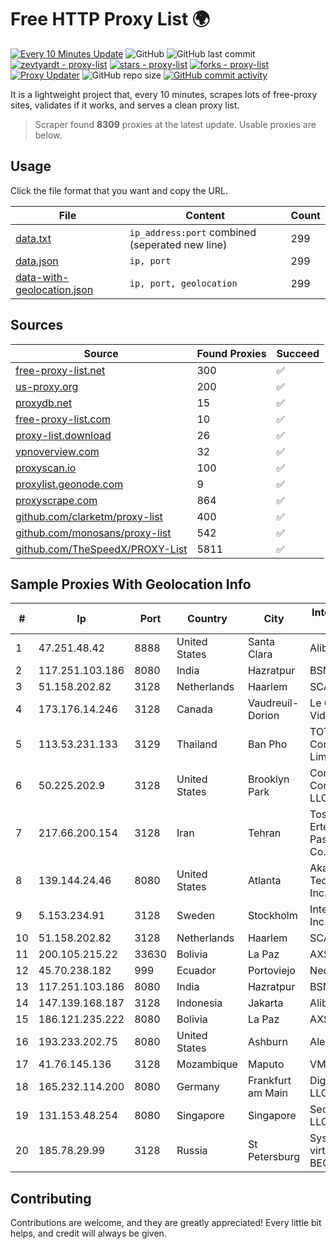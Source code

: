 
# Free HTTP Proxy List 🌍

[![Every 10 Minutes Update](https://github.com/mertguvencli/http-proxy-list/actions/workflows/main.yml/badge.svg?branch=main)](https://github.com/mertguvencli/http-proxy-list/actions/workflows/main.yml)
![GitHub](https://img.shields.io/github/license/mertguvencli/http-proxy-list)
![GitHub last commit](https://img.shields.io/github/last-commit/mertguvencli/http-proxy-list)
[![zevtyardt - proxy-list](https://img.shields.io/static/v1?label=zevtyardt&message=proxy-list&color=blue&logo=github)](https://github.com/zevtyardt/proxy-list "Go to GitHub repo")
[![stars - proxy-list](https://img.shields.io/github/stars/zevtyardt/proxy-list?style=social)](https://github.com/zevtyardt/proxy-list)
[![forks - proxy-list](https://img.shields.io/github/forks/zevtyardt/proxy-list?style=social)](https://github.com/zevtyardt/proxy-list)
[![Proxy Updater](https://github.com/zevtyardt/proxy-list/workflows/Proxy%20Updater/badge.svg)](https://github.com/zevtyardt/proxy-list/actions?query=workflow:"Proxy+Updater")
![GitHub repo size](https://img.shields.io/github/repo-size/zevtyardt/proxy-list)
[![GitHub commit activity](https://img.shields.io/github/commit-activity/m/zevtyardt/proxy-list?logo=commits)](https://github.com/zevtyardt/proxy-list/commits/main)

It is a lightweight project that, every 10 minutes, scrapes lots of free-proxy sites, validates if it works, and serves a clean proxy list.

> Scraper found **8309** proxies at the latest update. Usable proxies are below.

## Usage

Click the file format that you want and copy the URL.

|File|Content|Count|
|----|-------|-----|
|[data.txt](https://raw.githubusercontent.com/mertguvencli/http-proxy-list/main/proxy-list/data.txt)|`ip_address:port` combined (seperated new line)|299|
|[data.json](https://raw.githubusercontent.com/mertguvencli/http-proxy-list/main/proxy-list/data.json)|`ip, port`|299|
|[data-with-geolocation.json](https://raw.githubusercontent.com/mertguvencli/http-proxy-list/main/proxy-list/data-with-geolocation.json)|`ip, port, geolocation`|299|

## Sources

|Source|Found Proxies|Succeed|
|------|-------------|-------|
|[free-proxy-list.net](https://free-proxy-list.net)|300|✅|
|[us-proxy.org](https://www.us-proxy.org)|200|✅|
|[proxydb.net](http://proxydb.net)|15|✅|
|[free-proxy-list.com](https://free-proxy-list.com/?page=&port=&type%5B%5D=http&type%5B%5D=https&up_time=0&search=Search)|10|✅|
|[proxy-list.download](https://www.proxy-list.download/HTTP)|26|✅|
|[vpnoverview.com](https://vpnoverview.com/privacy/anonymous-browsing/free-proxy-servers)|32|✅|
|[proxyscan.io](https://www.proxyscan.io)|100|✅|
|[proxylist.geonode.com](https://proxylist.geonode.com/api/proxy-list?limit=300&page=1&sort_by=lastChecked&sort_type=desc&protocols=http,https)|9|✅|
|[proxyscrape.com](https://api.proxyscrape.com/v2/?request=displayproxies&protocol=http&timeout=10000&country=all&ssl=all&anonymity=all)|864|✅|
|[github.com/clarketm/proxy-list](https://raw.githubusercontent.com/clarketm/proxy-list/master/proxy-list-raw.txt)|400|✅|
|[github.com/monosans/proxy-list](https://raw.githubusercontent.com/monosans/proxy-list/main/proxies/http.txt)|542|✅|
|[github.com/TheSpeedX/PROXY-List](https://raw.githubusercontent.com/TheSpeedX/PROXY-List/master/http.txt)|5811|✅|


## Sample Proxies With Geolocation Info

|#|Ip|Port|Country|City|Internet Service Provider|
|-|--|----|-------|----|-------------------------|
|1|47.251.48.42|8888|United States|Santa Clara|Alibaba.com LLC|
|2|117.251.103.186|8080|India|Hazratpur|BSNL Internet|
|3|51.158.202.82|3128|Netherlands|Haarlem|SCALEWAY|
|4|173.176.14.246|3128|Canada|Vaudreuil-Dorion|Le Groupe Videotron Ltee|
|5|113.53.231.133|3129|Thailand|Ban Pho|TOT Public Company Limited|
|6|50.225.202.9|3128|United States|Brooklyn Park|Comcast Cable Communications, LLC|
|7|217.66.200.154|3128|Iran|Tehran|Tose'h Fanavari Ertebabat Pasargad Arian Co. PJS|
|8|139.144.24.46|8080|United States|Atlanta|Akamai Technologies, Inc.|
|9|5.153.234.91|3128|Sweden|Stockholm|Inter Connects Inc|
|10|51.158.202.82|3128|Netherlands|Haarlem|SCALEWAY|
|11|200.105.215.22|33630|Bolivia|La Paz|AXS Bolivia S. A.|
|12|45.70.238.182|999|Ecuador|Portoviejo|Nedetel S.A.|
|13|117.251.103.186|8080|India|Hazratpur|BSNL Internet|
|14|147.139.168.187|3128|Indonesia|Jakarta|Alibaba.com LLC|
|15|186.121.235.222|8080|Bolivia|La Paz|AXS Bolivia S. A.|
|16|193.233.202.75|8080|United States|Ashburn|Alexhost SRL|
|17|41.76.145.136|3128|Mozambique|Maputo|VM  S.A|
|18|165.232.114.200|8080|Germany|Frankfurt am Main|DigitalOcean, LLC|
|19|131.153.48.254|8080|Singapore|Singapore|Secured Servers LLC|
|20|185.78.29.99|3128|Russia|St Petersburg|System servers virtual hosting BEGET.RU|



## Contributing

Contributions are welcome, and they are greatly appreciated! Every
little bit helps, and credit will always be given.

